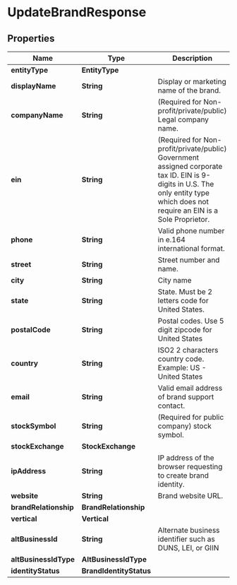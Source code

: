

# UpdateBrandResponse


## Properties

| Name | Type | Description | Notes |
|------------ | ------------- | ------------- | -------------|
|**entityType** | **EntityType** |  |  |
|**displayName** | **String** | Display or marketing name of the brand. |  |
|**companyName** | **String** | (Required for Non-profit/private/public) Legal company name. |  [optional] |
|**ein** | **String** | (Required for Non-profit/private/public) Government assigned corporate tax ID. EIN is 9-digits in U.S. The only entity type which does not require an EIN is a Sole Proprietor. |  [optional] |
|**phone** | **String** | Valid phone number in e.164 international format. |  [optional] |
|**street** | **String** | Street number and name. |  [optional] |
|**city** | **String** | City name |  [optional] |
|**state** | **String** | State. Must be 2 letters code for United States. |  [optional] |
|**postalCode** | **String** | Postal codes. Use 5 digit zipcode for United States |  [optional] |
|**country** | **String** | ISO2 2 characters country code. Example: US - United States |  |
|**email** | **String** | Valid email address of brand support contact. |  |
|**stockSymbol** | **String** | (Required for public company) stock symbol. |  [optional] |
|**stockExchange** | **StockExchange** |  |  [optional] |
|**ipAddress** | **String** | IP address of the browser requesting to create brand identity. |  [optional] |
|**website** | **String** | Brand website URL. |  [optional] |
|**brandRelationship** | **BrandRelationship** |  |  |
|**vertical** | **Vertical** |  |  |
|**altBusinessId** | **String** | Alternate business identifier such as DUNS, LEI, or GIIN |  [optional] |
|**altBusinessIdType** | **AltBusinessIdType** |  |  [optional] |
|**identityStatus** | **BrandIdentityStatus** |  |  [optional] |



